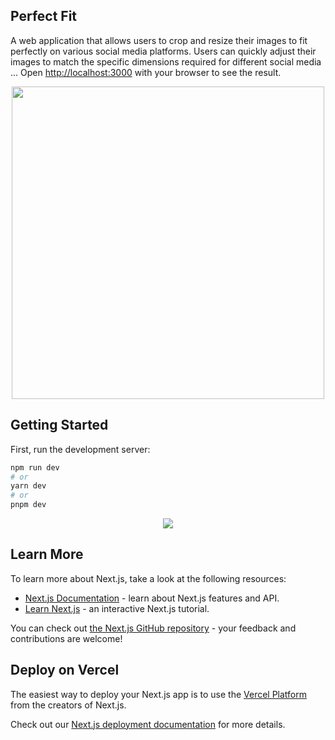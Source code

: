 

## Perfect Fit



A web application that allows users to crop and resize
                        their images to fit perfectly on various social media platforms. Users
                         can quickly adjust their images to match the specific dimensions
                       required for different social media ... 
          Open [http://localhost:3000](http://localhost:3000) with your browser to see the result.
          
<p align="center">
  <a href="https://perfect-fit-woad.vercel.app">
    <img src="https://media1.giphy.com/media/v1.Y2lkPTc5MGI3NjExZDkxYzZmYjZkM2UyOGZhNjE2ZDFjNzhlMTEyOGYwZjM0MTA3NDljMCZjdD1n/MdUwntTHVIp6z7dbGj/giphy.gif" width="500">
 </a>
</p>


## Getting Started

First, run the development server:

```bash
npm run dev
# or
yarn dev
# or
pnpm dev
```
<p align="center">
  <a href="https://skillicons.dev">
    <img src="https://skillicons.dev/icons?i=vscode,git,js,nextjs,react" />
  </a>
</p>



## Learn More

To learn more about Next.js, take a look at the following resources:

- [Next.js Documentation](https://nextjs.org/docs) - learn about Next.js features and API.
- [Learn Next.js](https://nextjs.org/learn) - an interactive Next.js tutorial.

You can check out [the Next.js GitHub repository](https://github.com/vercel/next.js/) - your feedback and contributions are welcome!

## Deploy on Vercel

The easiest way to deploy your Next.js app is to use the [Vercel Platform](https://vercel.com/new?utm_medium=default-template&filter=next.js&utm_source=create-next-app&utm_campaign=create-next-app-readme) from the creators of Next.js.

Check out our [Next.js deployment documentation](https://nextjs.org/docs/deployment) for more details.

